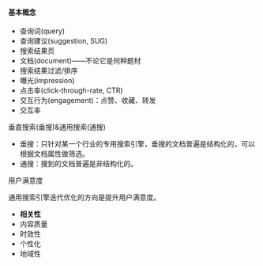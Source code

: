 
#### 基本概念

- 查询词(query)
- 查询建议(suggestion, SUG)
- 搜索结果页
- 文档(document)——不论它是何种题材
- 搜索结果过滤/排序
- 曝光(impression)
- 点击率(click-through-rate, CTR)
- 交互行为(engagement)：点赞、收藏、转发
- 交互率

垂直搜索(垂搜)&通用搜索(通搜)

- 垂搜：只针对某一个行业的专用搜索引擎，垂搜的文档普遍是结构化的，可以根据文档属性做筛选。
- 通搜：搜到的文档普遍是非结构化的。

用户满意度

通用搜索引擎迭代优化的方向是提升用户满意度。
- **相关性**
- 内容质量
- 时效性
- 个性化
- 地域性